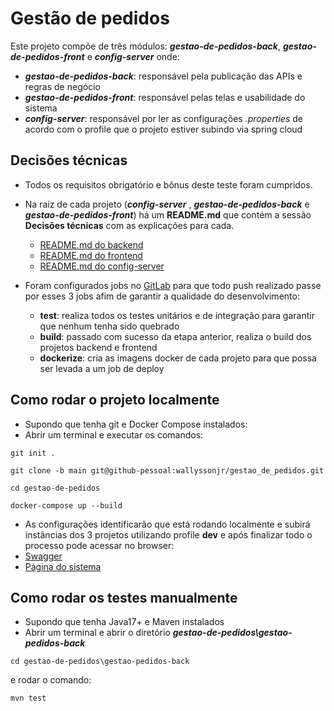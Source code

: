 # Gestão de pedidos
Este projeto compõe de três módulos: **_gestao-de-pedidos-back_**, **_gestao-de-pedidos-front_** e **_config-server_** onde: 
- **_gestao-de-pedidos-back_**: responsável pela publicação das APIs e regras de negócio
- **_gestao-de-pedidos-front_**: responsável pelas telas e usabilidade do sistema
- **_config-server_**: responsável por ler as configurações _.properties_ de acordo com o profile que o projeto estiver subindo via spring cloud


## Decisões técnicas

- Todos os requisitos obrigatório e bônus deste teste foram cumpridos.


- Na raiz de cada projeto (**_config-server_** , **_gestao-de-pedidos-back_** e **_gestao-de-pedidos-front_**) há um **README.md** que contém a sessão **Decisões técnicas** com as explicações para cada.
	- [README.md do backend](https://github.com/wallyssonjr/gestao_de_pedidos/-/blob/main/gestao-pedidos-back/README.md?ref_type=heads)
	- [README.md do frontend](https://github.com/wallyssonjr/gestao_de_pedidos/-/blob/main/gestao-pedidos-front/README.md?ref_type=heads)
	- [README.md do config-server](https://github.com/wallyssonjr/gestao_de_pedidos/gestao-de-pedidos/-/blob/main/config-server/README.md?ref_type=heads)


- Foram configurados jobs no [GitLab](https://gitlab.com/gestao-pedidos/gestao-de-pedidos/-/pipelines) para que todo push realizado passe por esses 3 jobs afim de garantir a qualidade do desenvolvimento:
	- **test**: realiza todos os testes unitários e de integração para garantir que nenhum tenha sido quebrado
	- **build**: passado com sucesso da etapa anterior, realiza o build dos projetos backend e frontend
	- **dockerize**: cria as imagens docker de cada projeto para que possa ser levada a um job de deploy


## Como rodar o projeto localmente

- Supondo que tenha git e Docker Compose instalados:
- Abrir um terminal e executar os comandos:
```
git init .
```
```
git clone -b main git@github-pessoal:wallyssonjr/gestao_de_pedidos.git
```
```
cd gestao-de-pedidos
```
```
docker-compose up --build
```
- As configurações identificarão que está rodando localmente e subirá instâncias dos 3 projetos utilizando profile **dev** e após finalizar todo o processo pode acessar no browser:
- [Swagger](http://localhost:8080/gestao-pedidos/api/swagger-ui/index.html)
- [Página do sistema](http://localhost)


## Como rodar os testes manualmente

- Supondo que tenha Java17+ e Maven instalados
- Abrir um terminal e abrir o diretório **_gestao-de-pedidos\gestao-pedidos-back_**
```
cd gestao-de-pedidos\gestao-pedidos-back
```
e rodar o comando:
```
mvn test
```
